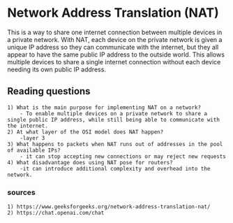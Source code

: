 # Network Address Translation (NAT)

This is a way to share one internet connection between multiple devices in a private network.  With NAT, each device on the private network is given a unique IP address so they can communicate with the internet, but they all appear to have the same public IP address to the outside world. This allows multiple devices to share a single internet connection without each device needing its own public IP address.
## Reading questions
    1) What is the main purpose for implementing NAT on a network?
        - To enable multiple devices on a private network to share a single public IP address, while still being able to communicate with the internet.
    2) At what layer of the OSI model does NAT happen?
        -layer 3
    3) What happens to packets when NAT runs out of addresses in the pool of available IPs?
        - it can stop accepting new connections or may reject new requests
    4) What disadvantage does using NAT pose for routers?
        -it can introduce additional complexity and overhead into the network.
### sources
    1) https://www.geeksforgeeks.org/network-address-translation-nat/
    2) https://chat.openai.com/chat
